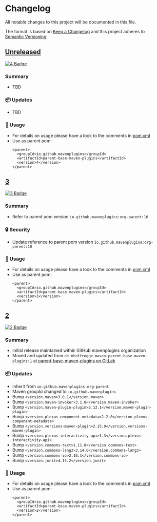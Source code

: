 # Changelog

All notable changes to this project will be documented in this file.

The format is based on [Keep a Changelog](http://keepachangelog.com/)
and this project adheres to [Semantic Versioning](http://semver.org/).

<!-- Format restrictions - see https://common-changelog.org and https://keepachangelog.com/ for details -->
<!-- Each Release must start with a line for the release version of exactly this format: ## [version] -->
<!-- The subsequent comment lines start with a space - not to irritate the release scripts parser!
 ## [major.minor.micro]
 <empty line> - optional sub sections may follow like:
 ### Added:
 - This feature was added
 <empty line>
 ### Changed:
 - This feature was changed
 <empty line>
 ### Removed:
 - This feature was removed
 <empty line>
 ### Fixed:
 - This issue was fixed
 <empty line>
 <empty line> - next line is the starting of the previous release
 ## [major.minor.micro]
 <empty line>
 <...>
 !!! In addition the compare URL links are to be maintained at the end of this CHANGELOG.md as follows.
     These links provide direct access to the GitHub compare vs. the previous release.
     The particular link of a released version will be copied to the release notes of a release accordingly.
     At the end of this file appropriate compare links have to be maintained for each release version in format:
 
  +-current release version
  |
  |                   +-URL to this repo                   previous release version tag-+       +-current release version tag
  |                   |                                                                 |       |
 [major.minor.micro]: https://github.com/mavenplugins/parent-base-maven-plugins/compare/vM.N.u..vM.N.u
-->
<!--
## [Unreleased]

### 🚨 Removed
- TBD

### 💥 Breaking
- TBD

### 📢 Deprecated
- TBD

### 🚀 New Features
- TBD

### 🐛 Fixes
- TBD

### ✨ Improvements
- TBD

### 🔧 Internal Changes
- TBD

### 🚦 Tests
- TBD

### 📦 Updates
- TBD

### 🔒 Security
- TBD

### 📝 Documentation Updates
- TBD
-->

## [Unreleased]
<!-- !!! Align version in badge URLs as well !!! -->
[![4 Badge](https://img.shields.io/nexus/r/io.github.mavenplugins/parent-base-maven-plugins?server=https://s01.oss.sonatype.org&label=Maven%20Central&queryOpt=:v=4)](https://central.sonatype.com/artifact/io.github.mavenplugins/parent-base-maven-plugins/4)

### Summary
- TBD

### 📦 Updates
- TBD

### 📝 Usage
- For details on usage please have a look to the comments in [pom.xml](pom.xml)
- Use as parent pom:
  ```
  <parent>
    <groupId>io.github.mavenplugins</groupId>
    <artifactId>parent-base-maven-plugins</artifactId>
    <version>4</version>
  </parent>
  ```


## [3]
<!-- !!! Align version in badge URLs as well !!! -->
[![3 Badge](https://img.shields.io/nexus/r/io.github.mavenplugins/parent-base-maven-plugins?server=https://s01.oss.sonatype.org&label=Maven%20Central&queryOpt=:v=3)](https://central.sonatype.com/artifact/io.github.mavenplugins/parent-base-maven-plugins/3)

### Summary
- Refer to parent pom version `io.github.mavenplugins:org-parent:10`

### 🔒 Security
- Update reference to parent pom version `io.github.mavenplugins:org-parent:10`

### 📝 Usage
- For details on usage please have a look to the comments in [pom.xml](pom.xml)
- Use as parent pom:
  ```
  <parent>
    <groupId>io.github.mavenplugins</groupId>
    <artifactId>parent-base-maven-plugins</artifactId>
    <version>3</version>
  </parent>
  ```


## [2]
<!-- !!! Align version in badge URLs as well !!! -->
[![2 Badge](https://img.shields.io/nexus/r/io.github.mavenplugins/parent-base-maven-plugins?server=https://s01.oss.sonatype.org&label=Maven%20Central&queryOpt=:v=2)](https://central.sonatype.com/artifact/io.github.mavenplugins/parent-base-maven-plugins/2)

### Summary
- Initial release maintained within GitHub mavenplugins organization
- Moved and updated from `de.mhoffrogge.maven:parent-base-maven-plugins:1` at [parent-base-maven-plugins on GitLab](https://gitlab.com/mhopen/maven-plugins/-/tree/master/parent-base-maven-plugins?ref_type=heads)

### 📦 Updates
- Inherit from `io.github.mavenplugins:org-parent`
- Maven groupId changed to `io.github.mavenplugins`
- Bump `<version.maven>3.8.1</version.maven>`
- Bump `<version.maven-invoker>3.1.0</version.maven-invoker>`
- Bump `<version.maven-plugin-plugin>3.13.1</version.maven-plugin-plugin>`
- Bump `<version.plexus-component-metadata>2.2.0</version.plexus-component-metadata>`
- Bump `<version.versions-maven-plugin>2.15.0</version.versions-maven-plugin>`
- Bump `<version.plexus-interactivity-api>1.3</version.plexus-interactivity-api>`
- Bump `<version.commons-text>1.11.0</version.commons-text>`
- Bump `<version.commons-lang3>3.14.0</version.commons-lang3>`
- Bump `<version.commons-io>2.16.1</version.commons-io>`
- Bump `<version.junit>4.13.2</version.junit>`

### 📝 Usage
- For details on usage please have a look to the comments in [pom.xml](pom.xml)
- Use as parent pom:
  ```
  <parent>
    <groupId>io.github.mavenplugins</groupId>
    <artifactId>parent-base-maven-plugins</artifactId>
    <version>2</version>
  </parent>
  ```


<!--
## []

### NeverReleased
- This is just a dummy placeholder to make the parser of GHCICD/release-notes-from-changelog@v1 happy!
-->

[Unreleased]: https://github.com/mavenplugins/parent-base-maven-plugins/compare/v3..HEAD
[3]: https://github.com/mavenplugins/parent-base-maven-plugins/compare/v2..v3
[2]: https://github.com/mavenplugins/parent-base-maven-plugins/releases/tag/v2
